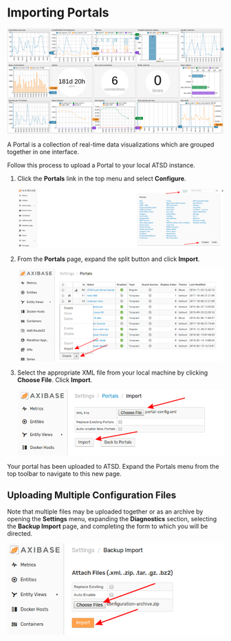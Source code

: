 # Importing Portals

![](./images/portal.png)

A Portal is a collection of real-time data visualizations which are grouped together in one interface.

Follow this process to upload a Portal to your local ATSD instance.

1. Click the **Portals** link in the top menu and select **Configure**.

    ![](./images/portal-config.png)

2. From the **Portals** page, expand the split button and click **Import**.

    ![](./images/import-portal.png)

3. Select the appropriate XML file from your local machine by clicking **Choose File**. Click **Import**.

    ![](./images/portal-import-page.png)

Your portal has been uploaded to ATSD. Expand the Portals menu from the top toolbar to navigate to this new page.

## Uploading Multiple Configuration Files

Note that multiple files may be uploaded together or as an archive by opening the **Settings** menu, expanding the **Diagnostics** section, selecting the **Backup Import** page, and completing the form to which you will be directed.

![](./images/backup-import.png)
